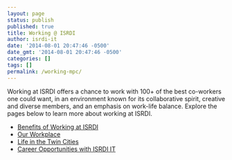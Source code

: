 ```yaml
---
layout: page
status: publish
published: true
title: Working @ ISRDI
author: isrdi-it
date: '2014-08-01 20:47:46 -0500'
date_gmt: '2014-08-01 20:47:46 -0500'
categories: []
tags: []
permalink: /working-mpc/
---
```

Working at ISRDI offers a chance to work with 100+ of the best co-workers one could want, in an environment known for its collaborative spirit, creative and diverse members, and an emphasis on work-life balance. Explore the pages below to learn more about working at ISRDI.

* <a title="Benefits of Working at ISRDI" href="/working-mpc/benefits-of-working-at-the-mpc/">Benefits of Working at ISRDI</a>
* <a title="Our Workplace" href="/working-mpc/our-workplace/">Our Workplace</a>
* <a title="Twin Cities Life" href="/working-mpc/twin-cities-life/">Life in the Twin Cities</a>
* <a title="Career Opportunities" href="/working-mpc/career-opportunities/">Career Opportunities with ISRDI IT</a>
